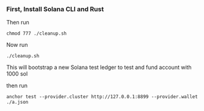 
### First, Install Solana CLI and Rust

Then run
```
chmod 777 ./cleanup.sh
```


Now run
```
./cleanup.sh
```

This will bootstrap a new Solana test ledger to test and fund account with 1000 sol

then run
```
anchor test --provider.cluster http://127.0.0.1:8899 --provider.wallet ./a.json
```
